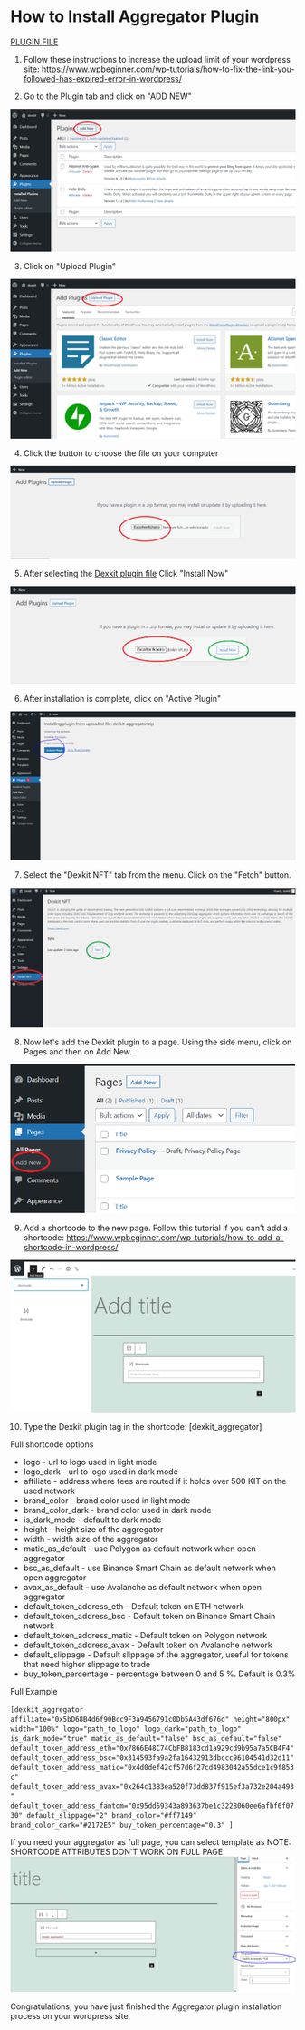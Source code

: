 # How to Install Aggregator Plugin

[PLUGIN FILE](../../dexkit-aggregator.zip)


1. Follow these instructions to increase the upload limit of your wordpress site:
https://www.wpbeginner.com/wp-tutorials/how-to-fix-the-link-you-followed-has-expired-error-in-wordpress/

2. Go to the Plugin tab and click on "ADD NEW"

![Add New](images/install-aggregator/install-agg-1.png "Add new")

3. Click on "Upload Plugin"

![Upload Plugin](images/install-aggregator/install-agg-2.png "Upload Plugin")

4. Click the button to choose the file on your computer 

![Choose File](images/install-aggregator/install-agg-3.png "Choose File")

5. After selecting the  [Dexkit plugin file](../../dexkit-aggregator.zip)
Click "Install Now"

![Install Now](images/install-aggregator/install-agg-4.png "Install Now")

6. After installation is complete, click on "Active Plugin"

![Active](images/install-aggregator/install-agg-5.png "Active")

7. Select the "Dexkit NFT" tab from the menu. Click on the "Fetch" button.

![Fetch](images/install-aggregator/install-agg-6.png "Fetch")

8. Now let's add the Dexkit plugin to a page. Using the side menu, click on Pages and then on Add New.

![Add](images/install-aggregator/install-agg-7.png "Add")

9. Add a shortcode to the new page. Follow this tutorial if you can't add a shortcode: https://www.wpbeginner.com/wp-tutorials/how-to-add-a-shortcode-in-wordpress/

![Shortcode](images/install-aggregator/install-agg-8.png "Shortcode")

10. Type the Dexkit plugin tag in the shortcode: [dexkit_aggregator]

Full shortcode options

- logo - url to logo used in light mode
- logo_dark - url to logo used in dark mode
- affiliate - address where fees are routed if it holds over 500 KIT on the used network
- brand_color - brand color used in light mode
- brand_color_dark - brand color used in dark mode
- is_dark_mode - default to dark mode
- height -  height size of the aggregator
- width - width size of the aggregator
- matic_as_default - use Polygon as default network when open aggregator
- bsc_as_default - use Binance Smart Chain as default network when open aggregator
- avax_as_default - use Avalanche as default network when open aggregator
- default_token_address_eth - Default token on ETH network
- default_token_address_bsc - Default token on Binance Smart Chain network
- default_token_address_matic - Default token on Polygon network
- default_token_address_avax - Default token on Avalanche network
- default_slippage - Default slippage of the aggregator, useful for tokens that need higher slippage to trade
- buy_token_percentage - percentage between 0 and 5 %. Default is 0.3%



Full Example

`[dexkit_aggregator affiliate="0x5bD68B4d6f90Bcc9F3a9456791c0Db5A43df676d" height="800px" width="100%" logo="path_to_logo" logo_dark="path_to_logo" is_dark_mode="true" matic_as_default="false" bsc_as_default="false" default_token_address_eth="0x7866E48C74CbFB8183cd1a929cd9b95a7a5CB4F4" default_token_address_bsc="0x314593fa9a2fa16432913dbccc96104541d32d11" default_token_address_matic="0x4d0def42cf57d6f27cd4983042a55dce1c9f853c" default_token_address_avax="0x264c1383ea520f73dd837f915ef3a732e204a493" default_token_address_fantom="0x95dd59343a893637be1c3228060ee6afbf6f0730" default_slippage="2" brand_color="#ff7149" brand_color_dark="#2172E5" buy_token_percentage="0.3" ]`

If you need your aggregator as full page, you can select template as NOTE: SHORTCODE ATTRIBUTES DON'T WORK ON FULL PAGE
![Full Page](images/install-aggregator/install-agg-11.png "Full Page")


Congratulations, you have just finished the Aggregator plugin installation process on your
wordpress site.

